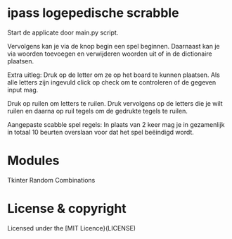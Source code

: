 # ipass logepedische scrabble

Start de applicate door main.py script.

Vervolgens kan je via de knop begin een spel beginnen.
Daarnaast kan je via woorden toevoegen en verwijderen woorden uit of in de dictionaire plaatsen.

Extra uitleg: 
Druk op de letter om ze op het board te kunnen plaatsen. Als alle letters zijn ingevuld click op check om
te controleren of de gegeven input mag.

Druk op ruilen om letters te ruilen. Druk vervolgens op de letters die je wilt ruilen en daarna op ruil
tegels om de gedrukte tegels te ruilen. 

Aangepaste scabble spel regels: 
In plaats van 2 keer mag je in gezamenlijk in totaal 10 beurten overslaan voor dat het spel beëindigd wordt.

# Modules

Tkinter
Random
Combinations 

# License & copyright

Licensed under the [MIT Licence}(LICENSE)
